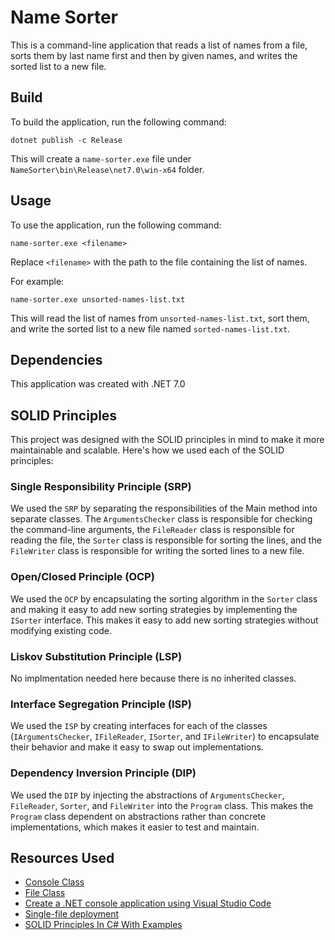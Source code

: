 # Name Sorter
This is a command-line application that reads a list of names from a file, sorts them by last name first and then by given names, and writes the sorted list to a new file.

## Build
To build the application, run the following command:
```
dotnet publish -c Release
```

This will create a `name-sorter.exe` file under `NameSorter\bin\Release\net7.0\win-x64` folder.

## Usage
To use the application, run the following command:
```
name-sorter.exe <filename>
```

Replace `<filename>` with the path to the file containing the list of names.

For example:
```
name-sorter.exe unsorted-names-list.txt
```

This will read the list of names from `unsorted-names-list.txt`, sort them, and write the sorted list to a new file named `sorted-names-list.txt`.

## Dependencies
This application was created with .NET 7.0


## SOLID Principles
This project was designed with the SOLID principles in mind to make it more maintainable and scalable. Here's how we used each of the SOLID principles:

### Single Responsibility Principle (SRP)
We used the `SRP` by separating the responsibilities of the Main method into separate classes. The `ArgumentsChecker` class is responsible for checking the command-line arguments, the `FileReader` class is responsible for reading the file, the `Sorter` class is responsible for sorting the lines, and the `FileWriter` class is responsible for writing the sorted lines to a new file.

### Open/Closed Principle (OCP)
We used the `OCP` by encapsulating the sorting algorithm in the `Sorter` class and making it easy to add new sorting strategies by implementing the `ISorter` interface. This makes it easy to add new sorting strategies without modifying existing code.

### Liskov Substitution Principle (LSP)
No implmentation needed here because there is no inherited classes.

### Interface Segregation Principle (ISP)
We used the `ISP` by creating interfaces for each of the classes (`IArgumentsChecker`, `IFileReader`, `ISorter`, and `IFileWriter`) to encapsulate their behavior and make it easy to swap out implementations.

### Dependency Inversion Principle (DIP)
We used the `DIP` by injecting the abstractions of `ArgumentsChecker`, `FileReader`, `Sorter`, and `FileWriter` into the `Program` class. This makes the `Program` class dependent on abstractions rather than concrete implementations, which makes it easier to test and maintain.


## Resources Used
- [Console Class](https://learn.microsoft.com/en-us/dotnet/api/system.console?view%253Dnet-7.0)
- [File Class](https://learn.microsoft.com/en-us/dotnet/api/system.io.file?view%253Dnet-7.0)
- [Create a .NET console application using Visual Studio Code](https://learn.microsoft.com/en-ca/dotnet/core/tutorials/with-visual-studio-code?pivots%253Ddotnet-7-0)
- [Single-file deployment](https://learn.microsoft.com/en-us/dotnet/core/deploying/single-file/overview?tabs%253Dcli)
- [SOLID Principles In C# With Examples](https://www.c-sharpcorner.com/UploadFile/damubetha/solid-principles-in-C-Sharp/)
